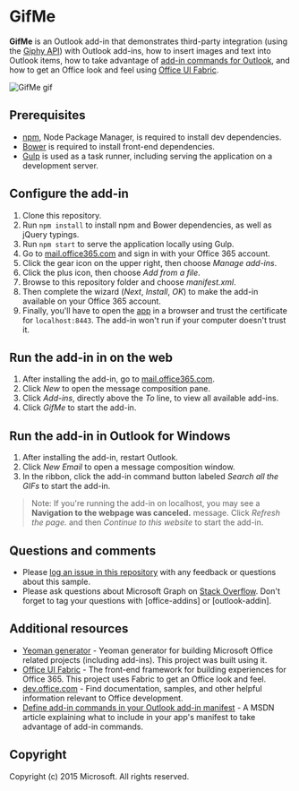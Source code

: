 # GifMe
**GifMe** is an Outlook add-in that demonstrates third-party integration (using the [Giphy API](https://github.com/giphy/GiphyAPI)) with Outlook add-ins, how to insert images and text into Outlook items, how to take advantage of [add-in commands for Outlook](https://msdn.microsoft.com/library/office/mt267546.aspx), and how to get an Office look and feel using [Office UI Fabric](http://dev.office.com/fabric).

![GifMe gif](https://github.com/OfficeDev/Outlook-Add-in-GifMe/raw/master/readme_assets/demo.gif)

## Prerequisites
* [npm](https://www.npmjs.com/), Node Package Manager, is required to install dev dependencies.
* [Bower](http://bower.io/) is required to install front-end dependencies. 
* [Gulp](http://gulpjs.com/) is used as a task runner, including serving the application on a development server.

## Configure the add-in
1. Clone this repository.
2. Run `npm install` to install npm and Bower dependencies, as well as jQuery typings.
3. Run `npm start` to serve the application locally using Gulp.
4. Go to [mail.office365.com](http://mail.office365.com) and sign in with your Office 365 account.
5. Click the gear icon on the upper right, then choose *Manage add-ins*.
6. Click the plus icon, then choose *Add from a file*.
7. Browse to this repository folder and choose *manifest.xml*.
8. Then complete the wizard (*Next*, *Install*, *OK*) to make the add-in available on your Office 365 account.
9. Finally, you'll have to open the [app](https://localhost:8443/appcompose/home/home.html) in a browser and trust the certificate for `localhost:8443`. The add-in won't run if your computer doesn't trust it.

## Run the add-in in on the web
1. After installing the add-in, go to [mail.office365.com](mail.office365.com). 
2. Click *New* to open the message composition pane.
3. Click *Add-ins*, directly above the *To* line, to view all available add-ins.
4. Click *GifMe* to start the add-in.

## Run the add-in in Outlook for Windows
1. After installing the add-in, restart Outlook. 
2. Click *New Email* to open a message composition window.
3. In the ribbon, click the add-in command button labeled *Search all the GIFs* to start the add-in.

  > Note: If you're running the add-in on localhost, you may see a **Navigation to the webpage was canceled.** message. Click *Refresh the page.* and then *Continue to this website* to start the add-in.

## Questions and comments
* Please [log an issue in this repository](https://github.com/OfficeDev/Outlook-Add-in-GifMe/issues) with any feedback or questions about this sample.
* Please ask questions about Microsoft Graph on [Stack Overflow](http://stackoverflow.com/questions/tagged/office-addins). Don't forget to tag your questions with [office-addins] or [outlook-addin].

## Additional resources
* [Yeoman generator](https://github.com/OfficeDev/generator-office) - Yeoman generator for building Microsoft Office related projects (including add-ins). This project was built using it.
* [Office UI Fabric](https://github.com/OfficeDev/Office-UI-Fabric/) - The front-end framework for building experiences for Office 365. This project uses Fabric to get an Office look and feel. 
* [dev.office.com](http://dev.office.com) - Find documentation, samples, and other helpful information relevant to Office development.
* [Define add-in commands in your Outlook add-in manifest](https://msdn.microsoft.com/library/office/mt267547.aspx) - A MSDN article explaining what to include in your app's manifest to take advantage of add-in commands.

## Copyright
Copyright (c) 2015 Microsoft. All rights reserved.